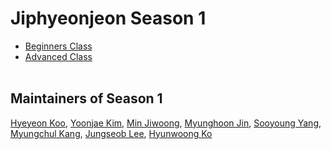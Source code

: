 # Jiphyeonjeon Season 1
- [Beginners Class](beginners)
- [Advanced Class](advanced)
<br><br>

## Maintainers of Season 1
[Hyeyeon Koo](https://github.com/HyeyeonKoo), [Yoonjae Kim](https://github.com/gityunjae), [Min Jiwoong](https://github.com/JejuWayfarer), [Myunghoon Jin](https://github.com/jinmang2), [Sooyoung Yang](https://github.com/aiaaua), [Myungchul Kang](https://github.com/mezcalagave), [Jungseob Lee](https://github.com/js-lee-AI), [Hyunwoong Ko](https://github.com/hyunwoongko)
